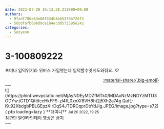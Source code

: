 ```yaml
---
date: 2022-07-20 19:13:38.213000+09:00
authors:
  - 9fadf706e63e88f834b8eb5370b720f3
  - 56bdfafb606d9ce1b4ecdd572595e242
categories:
  - Seoyeon
---
```


# 3-100809222

<div class="post-container" markdown="1">
<div class="content-container md-sidebar__scrollwrap" markdown="1">

프미나 입덕위기라 위버스 가입햇는데 입덕할수잇게도와줘요..♡

</div>
</div>

<div style="text-align: right;" markdown="1">
<a href="https://weverse.io/fromis9/fanpost/3-100809222" style="text-align: right;">:material-share:{.big-emoji}</a>
</div>
---

<div class="comments-container md-sidebar__scrollwrap" markdown="1">
<div class="comment" markdown="1">
<div class='id-container' markdown="1">
![](https://phinf.wevpstatic.net/MjAyNDEyMDZfMTk0/MDAxNzMzNDYzMTU3ODYw.tGTD1QfitfecHkFF9-zI4fL0xnXf8VH8ht2j5Xh2a74g.QufL-i9_92XbdgbPBLGEpzXIrDqS4JTDRCqprDbYdJIg.JPEG/image.jpg?type=s72){ pfp loading=lazy }
**<span class="artist">더여니</span>** <small>Jul 20 2022, 19:25</small><br>
</div>
<div class='comment-body' markdown="1">
잠깐만 발렌타인데이 영상은 금지
</div>
</div>
</div>
---
